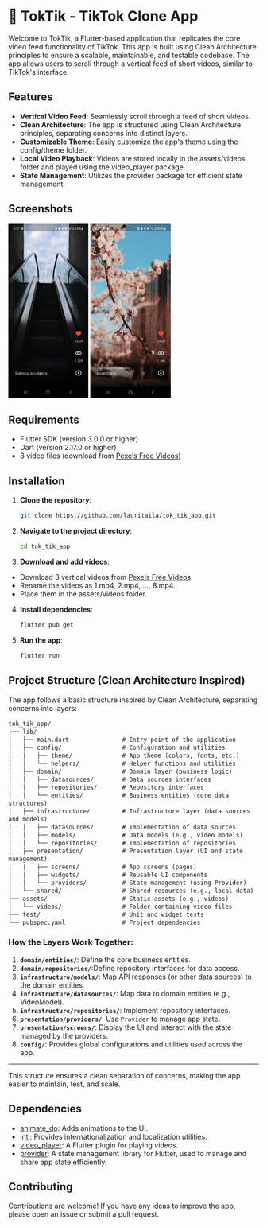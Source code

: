 # 📱 TokTik - TikTok Clone App

Welcome to TokTik, a Flutter-based application that replicates the core video feed functionality of TikTok. This app is built using Clean Architecture principles to ensure a scalable, maintainable, and testable codebase. The app allows users to scroll through a vertical feed of short videos, similar to TikTok's interface.

## Features

- **Vertical Video Feed**: Seamlessly scroll through a feed of short videos.
- **Clean Architecture**: The app is structured using Clean Architecture principles, separating concerns into distinct layers.
- **Customizable Theme**: Easily customize the app's theme using the config/theme folder.
- **Local Video Playback**: Videos are stored locally in the assets/videos folder and played using the video_player package.
- **State Management**: Utilizes the provider package for efficient state management.

## Screenshots

<img src="screenshots/screenshot1.jpeg" height="350" alt="Screenshot 1" /> 
<img src="screenshots/screenshot2.jpeg" height="350" alt="Screenshot 2" />

## Requirements

- Flutter SDK (version 3.0.0 or higher)
- Dart (version 2.17.0 or higher)
- 8 video files (download from [Pexels Free Videos](https://www.pexels.com/search/videos/vertical/))

## Installation

1. **Clone the repository**:
   ```bash
   git clone https://github.com/lauritaila/tok_tik_app.git
2. **Navigate to the project directory**:
   ```bash
   cd tok_tik_app
3. **Download and add videos**:
- Download 8 vertical videos from [Pexels Free Videos](https://www.pexels.com/search/videos/vertical/)
- Rename the videos as 1.mp4, 2.mp4, ..., 8.mp4.
- Place them in the assets/videos folder.

4. **Install dependencies**:
   ```bash
   flutter pub get
5. **Run the app**:
   ```bash
   flutter run

## Project Structure (Clean Architecture Inspired)

The app follows a basic structure inspired by Clean Architecture, separating concerns into layers:

```
tok_tik_app/
├── lib/
│   ├── main.dart               # Entry point of the application
│   ├── config/                 # Configuration and utilities
│   │   ├── theme/              # App theme (colors, fonts, etc.)
│   │   └── helpers/            # Helper functions and utilities
│   ├── domain/                 # Domain layer (business logic)
│   │   ├── datasources/        # Data sources interfaces
│   │   ├── repositories/       # Repository interfaces
│   │   └── entities/           # Business entities (core data structures)
│   ├── infrastructure/         # Infrastructure layer (data sources and models)
│   │   ├── datasources/        # Implementation of data sources
│   │   ├── models/             # Data models (e.g., video models)
│   │   └── repositories/       # Implementation of repositories
│   ├── presentation/           # Presentation layer (UI and state management)
│   │   ├── screens/            # App screens (pages)
│   │   ├── widgets/            # Reusable UI components
│   │   └── providers/          # State management (using Provider)
│   └── shared/                 # Shared resources (e.g., local data)
├── assets/                     # Static assets (e.g., videos)
│   └── videos/                 # Folder containing video files
├── test/                       # Unit and widget tests
└── pubspec.yaml                # Project dependencies
```

### How the Layers Work Together:

1. **`domain/entities/`**: Define the core business entities.
2. **`domain/repositories/`**:Define repository interfaces for data access.
3. **`infrastructure/models/`**: Map API responses (or other data sources) to the domain entities.
4. **`infrastructure/datasources/`**: Map data to domain entities (e.g., VideoModel).
5. **`infrastructure/repositories/`**: Implement repository interfaces.
6. **`presentation/providers/`**: Use `Provider` to manage app state.
7. **`presentation/screens/`**: Display the UI and interact with the state managed by the providers.
8. **`config/`**: Provides global configurations and utilities used across the app.

---

This structure ensures a clean separation of concerns, making the app easier to maintain, test, and scale.

## Dependencies

- [animate_do](https://pub.dev/packages/animate_do): Adds animations to the UI.
- [intl](https://pub.dev/packages/intl ): Provides internationalization and localization utilities.
- [video_player](https://pub.dev/packages/video_player): A Flutter plugin for playing videos.
- [provider](https://pub.dev/packages/provider): A state management library for Flutter, used to manage and share app state efficiently.

## Contributing
Contributions are welcome! If you have any ideas to improve the app, please open an issue or submit a pull request.
